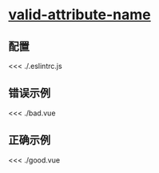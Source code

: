 # [valid-attribute-name](https://eslint.vuejs.org/rules/valid-attribute-name.html)

## 配置

<<< ./.eslintrc.js

## 错误示例

<<< ./bad.vue

## 正确示例

<<< ./good.vue
